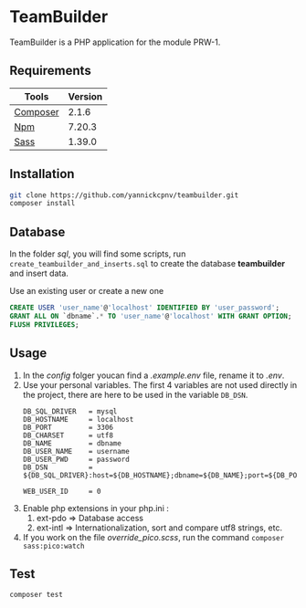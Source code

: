 # TeamBuilder

TeamBuilder is a PHP application for the module PRW-1.

## Requirements

| Tools                                         | Version |
|-----------------------------------------------|---------|
| [Composer](https://getcomposer.org/download/) | 2.1.6   |
| [Npm](https://nodejs.org/en/download/)        | 7.20.3  |
| [Sass](https://sass-lang.com/install)         | 1.39.0  |

## Installation

```bash
git clone https://github.com/yannickcpnv/teambuilder.git
composer install
```

## Database

In the folder _sql_, you will find some scripts, run `create_teambuilder_and_inserts.sql` to create the database
**teambuilder** and insert data.

Use an existing user or create a new one

```sql
CREATE USER 'user_name'@'localhost' IDENTIFIED BY 'user_password';
GRANT ALL ON `dbname`.* TO 'user_name'@'localhost' WITH GRANT OPTION;
FLUSH PRIVILEGES;
```

## Usage

1. In the _config_ folger youcan find a _.example.env_ file, rename it to _.env_.
2. Use your personal variables. The first 4 variables are not used directly in the project, there are here to be used in
   the variable `DB_DSN`.
   ```dotenv
   DB_SQL_DRIVER   = mysql
   DB_HOSTNAME     = localhost
   DB_PORT         = 3306
   DB_CHARSET      = utf8
   DB_NAME         = dbname
   DB_USER_NAME    = username
   DB_USER_PWD     = password
   DB_DSN          = ${DB_SQL_DRIVER}:host=${DB_HOSTNAME};dbname=${DB_NAME};port=${DB_PORT};charset=${DB_CHARSET}

   WEB_USER_ID     = 0
   ```
3. Enable php extensions in your php.ini :
   1. ext-pdo => Database access
   2. ext-intl => Internationalization, sort and compare utf8 strings, etc.
4. If you work on the file _override_pico.scss_, run the command `composer sass:pico:watch`

## Test

```bash
composer test
```
